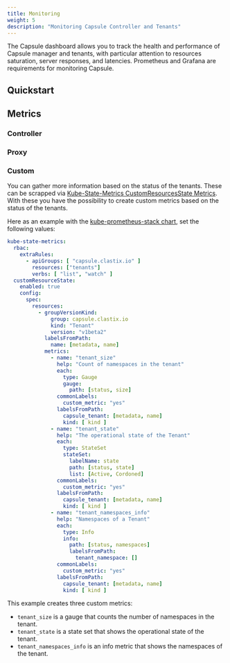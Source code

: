 ```yaml
---
title: Monitoring
weight: 5
description: "Monitoring Capsule Controller and Tenants"
---
```


The Capsule dashboard allows you to track the health and performance of Capsule manager and tenants, with particular attention to resources saturation, server responses, and latencies. Prometheus and Grafana are requirements for monitoring Capsule.

## Quickstart


##  Metrics

### Controller



### Proxy 



### Custom

You can gather more information based on the status of the tenants. These can be scrapped via [Kube-State-Metrics CustomResourcesState Metrics](https://github.com/kubernetes/kube-state-metrics/blob/main/docs/customresourcestate-metrics.md). With these you have the possibility to create custom metrics based on the status of the tenants.

Here as an example with the [kube-prometheus-stack chart](https://github.com/prometheus-community/helm-charts/tree/main/charts/kube-prometheus-stack), set the following values:

```yaml
kube-state-metrics:
  rbac:
    extraRules:
      - apiGroups: [ "capsule.clastix.io" ]
        resources: ["tenants"]
        verbs: [ "list", "watch" ]
  customResourceState:
    enabled: true
    config:
      spec:
        resources:
          - groupVersionKind:
              group: capsule.clastix.io
              kind: "Tenant"
              version: "v1beta2"
            labelsFromPath:
              name: [metadata, name]
            metrics:
              - name: "tenant_size"
                help: "Count of namespaces in the tenant"
                each:
                  type: Gauge
                  gauge:
                    path: [status, size]
                commonLabels:
                  custom_metric: "yes"
                labelsFromPath:
                  capsule_tenant: [metadata, name]
                  kind: [ kind ]
              - name: "tenant_state"
                help: "The operational state of the Tenant"
                each:
                  type: StateSet
                  stateSet:
                    labelName: state
                    path: [status, state]
                    list: [Active, Cordoned]
                commonLabels:
                  custom_metric: "yes"
                labelsFromPath:
                  capsule_tenant: [metadata, name]
                  kind: [ kind ]
              - name: "tenant_namespaces_info"
                help: "Namespaces of a Tenant"
                each:
                  type: Info
                  info:
                    path: [status, namespaces]
                    labelsFromPath:
                      tenant_namespace: []
                commonLabels:
                  custom_metric: "yes"
                labelsFromPath:
                  capsule_tenant: [metadata, name]
                  kind: [ kind ]
```

This example creates three custom metrics:

- `tenant_size` is a gauge that counts the number of namespaces in the tenant.
- `tenant_state` is a state set that shows the operational state of the tenant.
- `tenant_namespaces_info` is an info metric that shows the namespaces of the tenant.
